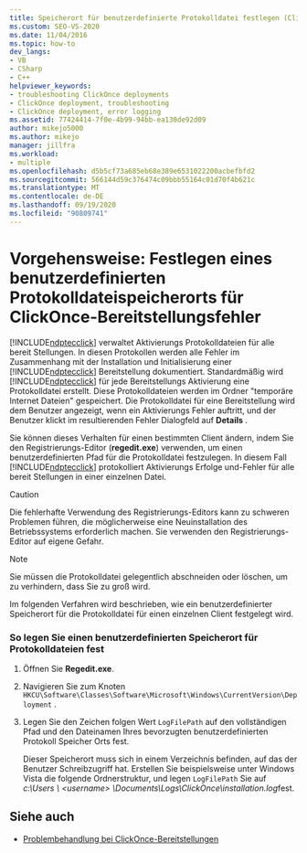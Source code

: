 ```yaml
---
title: Speicherort für benutzerdefinierte Protokolldatei festlegen (ClickOnce-Bereitstellungs Fehler)
ms.custom: SEO-VS-2020
ms.date: 11/04/2016
ms.topic: how-to
dev_langs:
- VB
- CSharp
- C++
helpviewer_keywords:
- troubleshooting ClickOnce deployments
- ClickOnce deployment, troubleshooting
- ClickOnce deployment, error logging
ms.assetid: 77424414-7f0e-4b99-94bb-ea130de92d09
author: mikejo5000
ms.author: mikejo
manager: jillfra
ms.workload:
- multiple
ms.openlocfilehash: d5b5cf73a685eb68e389e6531022200acbefbfd2
ms.sourcegitcommit: 566144d59c376474c09bbb55164c01d70f4b621c
ms.translationtype: MT
ms.contentlocale: de-DE
ms.lasthandoff: 09/19/2020
ms.locfileid: "90809741"
---
```

# <a name="how-to-set-a-custom-log-file-location-for-clickonce-deployment-errors"></a>Vorgehensweise: Festlegen eines benutzerdefinierten Protokolldateispeicherorts für ClickOnce-Bereitstellungsfehler
[!INCLUDE[ndptecclick](../deployment/includes/ndptecclick_md.md)] verwaltet Aktivierungs Protokolldateien für alle bereit Stellungen. In diesen Protokollen werden alle Fehler im Zusammenhang mit der Installation und Initialisierung einer [!INCLUDE[ndptecclick](../deployment/includes/ndptecclick_md.md)] Bereitstellung dokumentiert. Standardmäßig wird [!INCLUDE[ndptecclick](../deployment/includes/ndptecclick_md.md)] für jede Bereitstellungs Aktivierung eine Protokolldatei erstellt. Diese Protokolldateien werden im Ordner "temporäre Internet Dateien" gespeichert. Die Protokolldatei für eine Bereitstellung wird dem Benutzer angezeigt, wenn ein Aktivierungs Fehler auftritt, und der Benutzer klickt im resultierenden Fehler Dialogfeld auf **Details** .

 Sie können dieses Verhalten für einen bestimmten Client ändern, indem Sie den Registrierungs-Editor (**regedit.exe**) verwenden, um einen benutzerdefinierten Pfad für die Protokolldatei festzulegen. In diesem Fall [!INCLUDE[ndptecclick](../deployment/includes/ndptecclick_md.md)] protokolliert Aktivierungs Erfolge und-Fehler für alle bereit Stellungen in einer einzelnen Datei.

> [!CAUTION]
> Die fehlerhafte Verwendung des Registrierungs-Editors kann zu schweren Problemen führen, die möglicherweise eine Neuinstallation des Betriebssystems erforderlich machen. Sie verwenden den Registrierungs-Editor auf eigene Gefahr.

> [!NOTE]
> Sie müssen die Protokolldatei gelegentlich abschneiden oder löschen, um zu verhindern, dass Sie zu groß wird.

 Im folgenden Verfahren wird beschrieben, wie ein benutzerdefinierter Speicherort für die Protokolldatei für einen einzelnen Client festgelegt wird.

### <a name="to-set-a-custom-log-file-location"></a>So legen Sie einen benutzerdefinierten Speicherort für Protokolldateien fest

1. Öffnen Sie **Regedit.exe**.

2. Navigieren Sie zum Knoten `HKCU\Software\Classes\Software\Microsoft\Windows\CurrentVersion\Deployment` .

3. Legen Sie den Zeichen folgen Wert `LogFilePath` auf den vollständigen Pfad und den Dateinamen Ihres bevorzugten benutzerdefinierten Protokoll Speicher Orts fest.

     Dieser Speicherort muss sich in einem Verzeichnis befinden, auf das der Benutzer Schreibzugriff hat. Erstellen Sie beispielsweise unter Windows Vista die folgende Ordnerstruktur, und legen `LogFilePath` Sie auf *c:\Users \\ \<username> \Documents\Logs\ClickOnce\installation.log*fest.

## <a name="see-also"></a>Siehe auch
- [Problembehandlung bei ClickOnce-Bereitstellungen](../deployment/troubleshooting-clickonce-deployments.md)